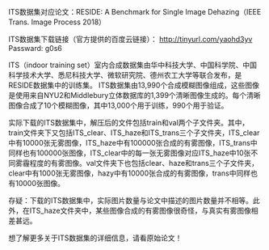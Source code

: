 ITS数据集对应论文：RESIDE: A Benchmark for Single Image Dehazing（IEEE Trans. Image Process 2018）

ITS数据集下载链接（官方提供的百度云链接）：  http://tinyurl.com/yaohd3yv Passward: g0s6

ITS（indoor training set）室内合成数据集由华中科技大学、中国科学院、中国科学技术大学、悉尼科技大学、微软研究院、德州农工大学等联合发布，是RESIDE数据集中的训练集。 ITS数据集由13,990个合成模糊图像组成，这些图像是使用来自NYU2和Middlebury立体数据库的1,399个清晰图像生成的。每个清晰图像合成了10个模糊图像，其中13,000个用于训练，990个用于验证。

实际下载的ITS数据集中，解压后的文件包括train和val两个子文件夹。其中，train文件夹下又包括ITS_clear、ITS_haze和ITS_trans三个子文件夹，ITS_clear中有10000张无雾图像，ITS_haze中有100000张合成的有雾图像，ITS_trans中同样也有100000张图像，ITS_clear中的每一张无雾图像对应ITS_haze中10张不同雾霾程度的有雾图像。val文件夹下也包括clear、haze和trans三个子文件夹，clear中有1000张无雾图像，hazy中有10000张合成的有雾图像，trans中同样也有10000张图像。

存疑：下载的ITS数据集中，实际图片数量与论文中描述的图片数量并不相等。此外，在ITS_haze文件夹中，某些图像合成的有雾图像很奇怪，与真实有雾图像相差甚远。

想了解更多关于ITS数据集的详细信息，请看原始论文！
